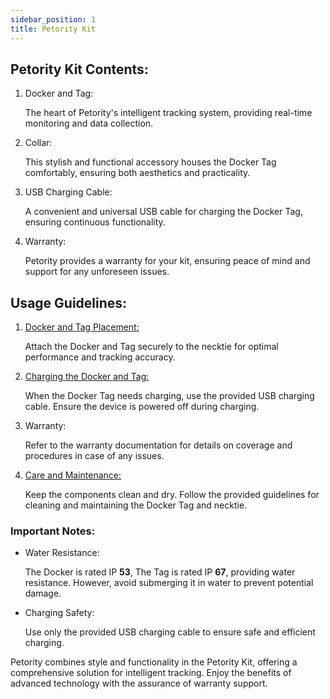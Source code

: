 ```yaml
---
sidebar_position: 1
title: Petority Kit
---
```


## Petority Kit Contents:

1. Docker and Tag: 

	The heart of Petority's intelligent tracking system, providing real-time monitoring and data collection.

2. Collar:

	This stylish and functional accessory houses the Docker Tag comfortably, ensuring both aesthetics and practicality.

3. USB Charging Cable: 

	A convenient and universal USB cable for charging the Docker Tag, ensuring continuous functionality.

4. Warranty: 

	Petority provides a warranty for your kit, ensuring peace of mind and support for any unforeseen issues.

## Usage Guidelines:

1. [Docker and Tag Placement:](/docs/devices/getting-started/attaching)

	Attach the Docker and Tag securely to the necktie for optimal performance and tracking accuracy.

2. [Charging the Docker and Tag:](/docs/devices/battery-charging/battery-charging) 

	When the Docker Tag needs charging, use the provided USB charging cable. Ensure the device is powered off during charging.

3. Warranty: 
	
	Refer to the warranty documentation for details on coverage and procedures in case of any issues.

4. [Care and Maintenance:](/docs/devices/general-information/cleaning)

	Keep the components clean and dry. Follow the provided guidelines for cleaning and maintaining the Docker Tag and necktie.

### Important Notes:

+ Water Resistance:

	The Docker is rated IP **53**, The Tag is rated IP **67**, providing water resistance. However, avoid submerging it in water to prevent potential damage.

+ Charging Safety: 

	Use only the provided USB charging cable to ensure safe and efficient charging.

Petority combines style and functionality in the Petority Kit, offering a comprehensive solution for intelligent tracking. Enjoy the benefits of advanced technology with the assurance of warranty support. 